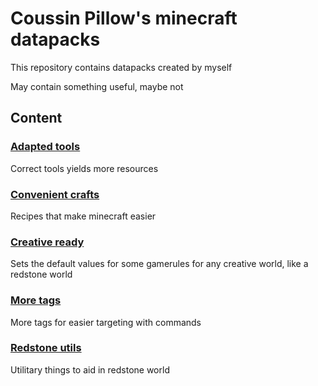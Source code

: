 # Coussin Pillow's minecraft datapacks

This repository contains datapacks created by myself

May contain something useful, maybe not

## Content

### [Adapted tools](Adapted%20tools/README.md)

Correct tools yields more resources

### [Convenient crafts](Convenient%20crafts/README.md)

Recipes that make minecraft easier

### [Creative ready](Creative%20ready/README.md)

Sets the default values for some gamerules for any creative world, like a redstone world

### [More tags](More%20tags/README.md)

More tags for easier targeting with commands

### [Redstone utils](Redstone%20utils/README.md)

Utilitary things to aid in redstone world
